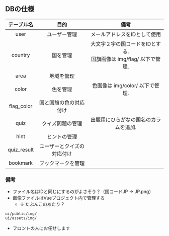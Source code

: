 ## DBの仕様

| テーブル名  | 目的                       | 備考                                                                | 
| :---------: | :------------------------: | :-----------------------------------------------------------------: | 
| user        | ユーザー管理               | メールアドレスをIDとして使用                                        | 
| country     | 国を管理                   | 大文字２字の国コードをIDとする.<br>国旗画像は img/flag/ 以下で管理. | 
| area        | 地域を管理                 |                                                                     | 
| color       | 色を管理                   | 色画像は img/color/ 以下で管理.                                     | 
| flag_color  | 国と国旗の色の対応付け     |                                                                     | 
| quiz        | クイズ問題の管理           | 出題用にひらがなの国名のカラムを追加.                               | 
| hint        | ヒントの管理               |                                                                     | 
| quiz_result | ユーザーとクイズの対応付け |                                                                     | 
| bookmark    | ブックマークを管理         |                                                                     | 

### 備考
* ファイル名はIDと同じにするのがよさそう？（国コードJP -> JP.png）
* 画像ファイルはVueプロジェクト内で管理する
  * ↓ たぶんこのあたり？
```
ui/public/img/
ui/assets/img/
```
* フロントの人にお任せします
